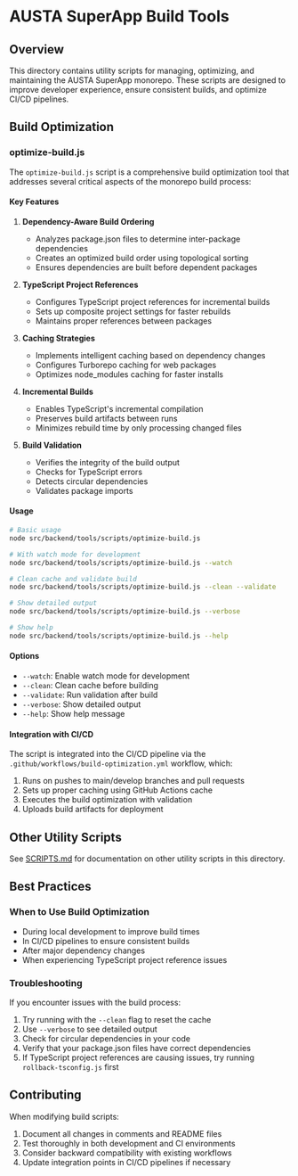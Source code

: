 # AUSTA SuperApp Build Tools

## Overview

This directory contains utility scripts for managing, optimizing, and maintaining the AUSTA SuperApp monorepo. These scripts are designed to improve developer experience, ensure consistent builds, and optimize CI/CD pipelines.

## Build Optimization

### optimize-build.js

The `optimize-build.js` script is a comprehensive build optimization tool that addresses several critical aspects of the monorepo build process:

#### Key Features

1. **Dependency-Aware Build Ordering**
   - Analyzes package.json files to determine inter-package dependencies
   - Creates an optimized build order using topological sorting
   - Ensures dependencies are built before dependent packages

2. **TypeScript Project References**
   - Configures TypeScript project references for incremental builds
   - Sets up composite project settings for faster rebuilds
   - Maintains proper references between packages

3. **Caching Strategies**
   - Implements intelligent caching based on dependency changes
   - Configures Turborepo caching for web packages
   - Optimizes node_modules caching for faster installs

4. **Incremental Builds**
   - Enables TypeScript's incremental compilation
   - Preserves build artifacts between runs
   - Minimizes rebuild time by only processing changed files

5. **Build Validation**
   - Verifies the integrity of the build output
   - Checks for TypeScript errors
   - Detects circular dependencies
   - Validates package imports

#### Usage

```bash
# Basic usage
node src/backend/tools/scripts/optimize-build.js

# With watch mode for development
node src/backend/tools/scripts/optimize-build.js --watch

# Clean cache and validate build
node src/backend/tools/scripts/optimize-build.js --clean --validate

# Show detailed output
node src/backend/tools/scripts/optimize-build.js --verbose

# Show help
node src/backend/tools/scripts/optimize-build.js --help
```

#### Options

- `--watch`: Enable watch mode for development
- `--clean`: Clean cache before building
- `--validate`: Run validation after build
- `--verbose`: Show detailed output
- `--help`: Show help message

#### Integration with CI/CD

The script is integrated into the CI/CD pipeline via the `.github/workflows/build-optimization.yml` workflow, which:

1. Runs on pushes to main/develop branches and pull requests
2. Sets up proper caching using GitHub Actions cache
3. Executes the build optimization with validation
4. Uploads build artifacts for deployment

## Other Utility Scripts

See [SCRIPTS.md](./SCRIPTS.md) for documentation on other utility scripts in this directory.

## Best Practices

### When to Use Build Optimization

- During local development to improve build times
- In CI/CD pipelines to ensure consistent builds
- After major dependency changes
- When experiencing TypeScript project reference issues

### Troubleshooting

If you encounter issues with the build process:

1. Try running with the `--clean` flag to reset the cache
2. Use `--verbose` to see detailed output
3. Check for circular dependencies in your code
4. Verify that your package.json files have correct dependencies
5. If TypeScript project references are causing issues, try running `rollback-tsconfig.js` first

## Contributing

When modifying build scripts:

1. Document all changes in comments and README files
2. Test thoroughly in both development and CI environments
3. Consider backward compatibility with existing workflows
4. Update integration points in CI/CD pipelines if necessary